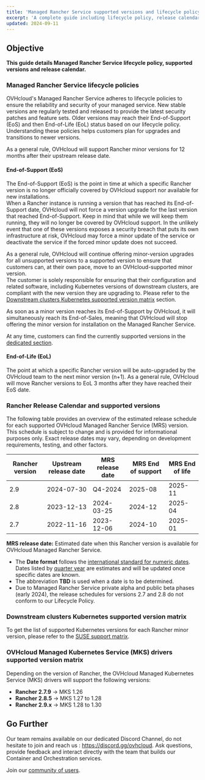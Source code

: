 ```yaml
---
title: 'Managed Rancher Service supported versions and lifecycle policy'
excerpt: 'A complete guide including lifecycle policy, release calendar, and supported versions for OVHcloud Managed Rancher Service'
updated: 2024-09-11
---
```


## Objective

**This guide details Managed Rancher Service lifecycle policy, supported versions and release calendar.** 

### Managed Rancher Service lifecycle policies

OVHcloud's Managed Rancher Service adheres to lifecycle policies to ensure the reliability and security of your managed service. New stable versions are regularly tested and released to provide the latest security patches and feature sets.
Older versions may reach their End-of-Support (EoS) and then End-of-Life (EoL) status based on our lifecycle policy. Understanding these policies helps customers plan for upgrades and transitions to newer versions.

As a general rule, OVHcloud will support Rancher minor versions for 12 months after their upstream release date.

#### End-of-Support (EoS)

The End-of-Support (EoS) is the point in time at which a specific Rancher version is no longer officially covered by OVHcloud support nor available for new installations.<br>
When a Rancher instance is running a version that has reached its End-of-Support date, OVHcloud will not force a version upgrade for the last version that reached End-of-Support. Keep in mind that while we will keep them running, they will no longer be covered by OVHcloud support.
In the unlikely event that one of these versions exposes a security breach that puts its own infrastructure at risk, OVHcloud may force a minor update of the service or deactivate the service if the forced minor update does not succeed.

As a general rule, OVHcloud will continue offering minor-version upgrades for all unsupported versions to a supported version to ensure that customers can, at their own pace, move to an OVHcloud-supported minor version.<br>
The customer is solely responsible for ensuring that their configuration and related software, including Kubernetes versions of downstream clusters, are compliant with the new version they are upgrading to. Please refer to the [Downstream clusters Kubernetes supported version matrix](#supportmatrix) section.

As soon as a minor version reaches its End-of-Support by OVHcloud, it will simultaneously reach its End-of-Sales, meaning that OVHcloud will stop offering the minor version for installation on the Managed Rancher Service.

At any time, customers can find the currently supported versions in the [dedicated section](#versions).

#### End-of-Life (EoL)

The point at which a specific Rancher version will be auto-upgraded by the OVHcloud team to the next minor version (n+1).
As a general rule, OVHcloud will move Rancher versions to EoL 3 months after they have reached their EoS date.

### Rancher Release Calendar and supported versions <a name="versions"></a>

The following table provides an overview of the estimated release schedule for each supported OVHcloud Managed Rancher Service (MRS) version.
This schedule is subject to change and is provided for informational purposes only. Exact release dates may vary, depending on development requirements, testing, and other factors.

| Rancher version | Upstream release date | MRS release date | MRS End of support | MRS End of life |
|-----------------|-----------------------|------------------|--------------------|----------------|
| 2.9             | 2024-07-30            | Q4-2024          | 2025-08            | 2025-11        |
| 2.8             | 2023-12-13            | 2024-03-25       | 2024-12            | 2025-04        |
| 2.7             | 2022-11-16            | 2023-12-06       | 2024-10            | 2025-01        |

**MRS release date:** Estimated date when this Rancher version is available for OVHcloud Managed Rancher Service. 

- The **Date format** follows the [international standard for numeric dates](https://en.wikipedia.org/wiki/ISO_8601#Week_dates). Dates listed by [quarter year](https://en.wikipedia.org/wiki/Calendar_year#Quarter_year) are estimates and will be updated once specific dates are known.
- The abbreviation **TBD** is used when a date is to be determined.
- Due to Managed Rancher Service private alpha and public beta phases (early 2024), the release schedules for versions 2.7 and 2.8 do not conform to our Lifecycle Policy.

### Downstream clusters Kubernetes supported version matrix <a name="supportmatrix"></a>

To get the list of supported Kubernetes versions for each Rancher minor version, please refer to the [SUSE support matrix](https://www.suse.com/suse-rancher/support-matrix/all-supported-versions).

### OVHcloud Managed Kubernetes Service (MKS) drivers supported version matrix

Depending on the version of Rancher, the OVHcloud Managed Kubernetes Service (MKS) drivers will support the following versions:

- **Rancher 2.7.9** -> MKS 1.26
- **Rancher 2.8.5** -> MKS 1.27 to 1.28
- **Rancher 2.9.x** -> MKS 1.28 to 1.30

## Go Further

Our team remains available on our dedicated Discord Channel, do not hesitate to join and reach us : <https://discord.gg/ovhcloud>. Ask questions, provide feedback and interact directly with the team that builds our Container and Orchestration services.

Join our [community of users](/links/community).
